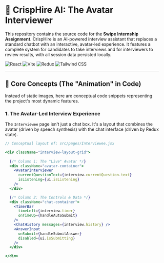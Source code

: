# 🤖 CrispHire AI: The Avatar Interviewer

This repository contains the source code for the **Swipe Internship Assignment**. CrispHire is an AI-powered interview assistant that replaces a standard chatbot with an interactive, avatar-led experience. It features a complete system for candidates to take interviews and for interviewers to review results, with all session data persisted locally.

![React](https://img.shields.io/badge/React-61DAFB?style=for-the-badge&logo=react&logoColor=black)
![Vite](https://img.shields.io/badge/Vite-646CFF?style=for-the-badge&logo=vite&logoColor=white)
![Redux](https://img.shields.io/badge/Redux-764ABC?style=for-the-badge&logo=redux&logoColor=white)
![Tailwind CSS](https://img.shields.io/badge/Tailwind_CSS-06B6D4?style=for-the-badge&logo=tailwindcss&logoColor=white)

---

## 🚀 Core Concepts (The "Animation" in Code)

Instead of static images, here are conceptual code snippets representing the project's most dynamic features.

### 1. The Avatar-Led Interview Experience
The `Interviewee` page isn't just a chat box. It's a layout that combines the avatar (driven by speech synthesis) with the chat interface (driven by Redux state).

```jsx
// Conceptual layout of: src/pages/Interviewee.jsx

<div className="interview-layout-grid">
  
  {/* Column 1: The "Live" Avatar */}
  <div className="avatar-container">
    <AvatarInterviewer
      currentQuestionText={interview.currentQuestion.text}
      isListening={ui.isListening}
    />
  </div>

  {/* Column 2: The Controls & Data */}
  <div className="chat-container">
    <TimerBar
      timeLeft={interview.timer}
      onTimeUp={handleAutoSubmit}
    />
    <ChatHistory messages={interview.history} />
    <AnswerInput
      onSubmit={handleSubmitAnswer}
      disabled={ui.isSubmitting}
    />
  </div>

</div>
